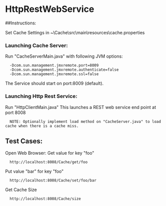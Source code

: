 # HttpRestWebService

##Instructions:
  
  Set Cache Settings in ~\Cache\src\main\resources\cache.properties

### Launching Cache Server:
  Run "CacheServerMain.java" with following JVM options:

      -Dcom.sun.management.jmxremote.port=8009
      -Dcom.sun.management.jmxremote.authenticate=false
      -Dcom.sun.management.jmxremote.ssl=false

  The Service should start on port:8009 (default).

### Launching Http Rest Service:
  Run "HttpClientMain.java"
  This launches a REST web service end point at port 8008

      NOTE: Optionally implement load method on "CacheServer.java" to load cache when there is a cache miss.

## Test Cases:
  Open Web Browser:
  Get value for key "foo"

      http://localhost:8008/Cache/get/foo

  Put value "bar" for key "foo"

      http://localhost:8008/Cache/set/foo/bar

  Get Cache Size

      http://localhost:8008/Cache/size

